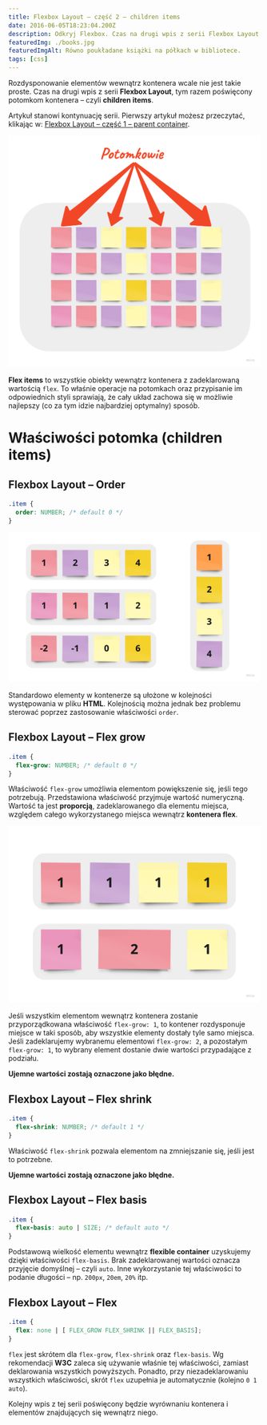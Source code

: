 ```yaml
---
title: Flexbox Layout – część 2 – children items
date: 2016-06-05T18:23:04.200Z
description: Odkryj Flexbox. Czas na drugi wpis z serii Flexbox Layout. Tym razem skupimy się na potomkach kontenera – czyli children items. Odkryj właściwości takie jak `order`, `flex-grow`, `flex-shrink`, `flex-basis` oraz `flex`. Ten artykuł pomoże ci zrozumieć, jak skutecznie zarządzać rozmieszczeniem i przestrzenią dla elementów wewnątrz kontenera.
featuredImg: ./books.jpg
featuredImgAlt: Równo poukładane książki na półkach w bibliotece.
tags: [css]
---
```


Rozdysponowanie elementów wewnątrz kontenera wcale nie jest takie proste. Czas na drugi wpis z serii **Flexbox Layout**, tym razem poświęcony potomkom kontenera – czyli **children items**.

Artykuł stanowi kontynuację serii. Pierwszy artykuł możesz przeczytać, klikając w: [Flexbox Layout – część 1 – parent container](/flexbox-layout-czesc-1-parent-container/).

![Flex children - kontener nadrzędny z kontenerami w środku. Czerwony tekst 'Potomkowie', z którego wychodzą cztery czerwone strzałki skierowane na kontenery w środku.](./flex-children.png)

**Flex items** to wszystkie obiekty wewnątrz kontenera z zadeklarowaną wartością `flex`. To właśnie operacje na potomkach oraz przypisanie im odpowiednich styli sprawiają, że cały układ zachowa się w możliwie najlepszy (co za tym idzie najbardziej optymalny) sposób.

# Właściwości potomka (children items)

## Flexbox Layout – Order

```css
.item {
  order: NUMBER; /* default 0 */
}
```

![Flex order - przedstawiona została kolejność kontenerów flexbox: (1, 2, 3, 4), (1, 1, 1, 2), (-2, -1, 0, 6), (1, 2, 3, 4).](./flex-order.png)

Standardowo elementy w kontenerze są ułożone w kolejności występowania w pliku **HTML**. Kolejnością można jednak bez problemu sterować poprzez zastosowanie właściwości `order`.

## Flexbox Layout – Flex grow

```css
.item {
  flex-grow: NUMBER; /* default 0 */
}
```

Właściwość `flex-grow` umożliwia elementom powiększenie się, jeśli tego potrzebują. Przedstawiona właściwość przyjmuje wartość numeryczną. Wartość ta jest **proporcją**, zadeklarowanego dla elementu miejsca, względem całego wykorzystanego miejsca wewnątrz **kontenera flex**.

![Flex grow - przedstawiona została szerokość kontenerów flexbox. W pierwszym rzędzie kontenery mają taką samą szerokość (1). W drugim rzędzie jeden kontener jest dwa razy szerszy (2) niż pozostałe (1).](./flex-grow.png)

Jeśli wszystkim elementom wewnątrz kontenera zostanie przyporządkowana właściwość `flex-grow: 1`, to kontener rozdysponuje miejsce w taki sposób, aby wszystkie elementy dostały tyle samo miejsca. Jeśli zadeklarujemy wybranemu elementowi `flex-grow: 2`, a pozostałym `flex-grow: 1`, to wybrany element dostanie dwie wartości przypadające z podziału.

**Ujemne wartości zostają oznaczone jako błędne.**

## Flexbox Layout – Flex shrink

```css
.item {
  flex-shrink: NUMBER; /* default 1 */
}
```

Właściwość `flex-shrink` pozwala elementom na zmniejszanie się, jeśli jest to potrzebne.

**Ujemne wartości zostają oznaczone jako błędne.**

## Flexbox Layout – Flex basis

```css
.item {
  flex-basis: auto | SIZE; /* default auto */
}
```

Podstawową wielkość elementu wewnątrz **flexible container** uzyskujemy dzięki właściwości `flex-basis`. Brak zadeklarowanej wartości oznacza przyjęcie domyślnej – czyli `auto`. Inne wykorzystanie tej właściwości to podanie długości – np. `200px`, `20em`, `20%` itp.

## Flexbox Layout – Flex

```css
.item {
  flex: none | [ FLEX_GROW FLEX_SHRINK || FLEX_BASIS];
}
```

`flex` jest skrótem dla `flex-grow`, `flex-shrink` oraz `flex-basis`. Wg rekomendacji **W3C** zaleca się używanie właśnie tej właściwości, zamiast deklarowania wszystkich powyższych. Ponadto, przy niezadeklarowaniu wszystkich właściwości, skrót `flex` uzupełnia je automatycznie (kolejno `0 1 auto`).

Kolejny wpis z tej serii poświęcony będzie wyrównaniu kontenera i elementów znajdujących się wewnątrz niego.

